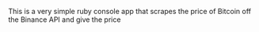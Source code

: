 This is a very simple ruby console app that scrapes the price of Bitcoin off the Binance API and give the price